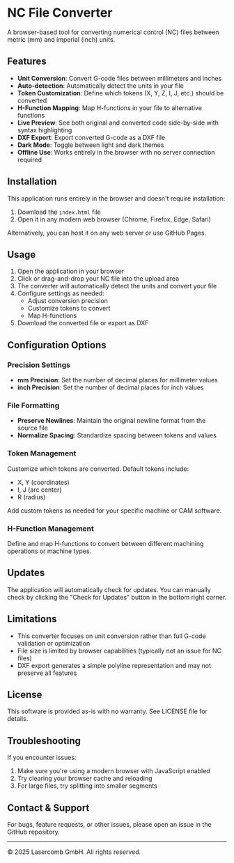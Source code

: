 # NC File Converter

A browser-based tool for converting numerical control (NC) files between metric (mm) and imperial (inch) units.

## Features

- **Unit Conversion**: Convert G-code files between millimeters and inches
- **Auto-detection**: Automatically detect the units in your file
- **Token Customization**: Define which tokens (X, Y, Z, I, J, etc.) should be converted
- **H-Function Mapping**: Map H-functions in your file to alternative functions
- **Live Preview**: See both original and converted code side-by-side with syntax highlighting
- **DXF Export**: Export converted G-code as a DXF file
- **Dark Mode**: Toggle between light and dark themes
- **Offline Use**: Works entirely in the browser with no server connection required

## Installation

This application runs entirely in the browser and doesn't require installation:

1. Download the `index.html` file
2. Open it in any modern web browser (Chrome, Firefox, Edge, Safari)

Alternatively, you can host it on any web server or use GitHub Pages.

## Usage

1. Open the application in your browser
2. Click or drag-and-drop your NC file into the upload area
3. The converter will automatically detect the units and convert your file
4. Configure settings as needed:
   - Adjust conversion precision
   - Customize tokens to convert
   - Map H-functions
5. Download the converted file or export as DXF

## Configuration Options

### Precision Settings

- **mm Precision**: Set the number of decimal places for millimeter values
- **inch Precision**: Set the number of decimal places for inch values

### File Formatting

- **Preserve Newlines**: Maintain the original newline format from the source file
- **Normalize Spacing**: Standardize spacing between tokens and values

### Token Management

Customize which tokens are converted. Default tokens include:
- X, Y (coordinates)
- I, J (arc center)
- R (radius)

Add custom tokens as needed for your specific machine or CAM software.

### H-Function Management

Define and map H-functions to convert between different machining operations or machine types.

## Updates

The application will automatically check for updates. You can manually check by clicking the "Check for Updates" button in the bottom right corner.

## Limitations

- This converter focuses on unit conversion rather than full G-code validation or optimization
- File size is limited by browser capabilities (typically not an issue for NC files)
- DXF export generates a simple polyline representation and may not preserve all features

## License

This software is provided as-is with no warranty. See LICENSE file for details.

## Troubleshooting

If you encounter issues:

1. Make sure you're using a modern browser with JavaScript enabled
2. Try clearing your browser cache and reloading
3. For large files, try splitting into smaller segments

## Contact & Support

For bugs, feature requests, or other issues, please open an issue in the GitHub repository.

---

© 2025 Lasercomb GmbH. All rights reserved.
